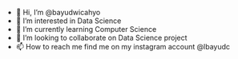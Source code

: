 - 👋 Hi, I’m @bayudwicahyo
- 👀 I’m interested in Data Science
- 🌱 I’m currently learning Computer Science
- 💞️ I’m looking to collaborate on Data Science project
- 📫 How to reach me find me on my instagram account @lbayudc

<!---
bayudwicahyo/bayudwicahyo is a ✨ special ✨ repository because its `README.md` (this file) appears on your GitHub profile.
You can click the Preview link to take a look at your changes.
--->
